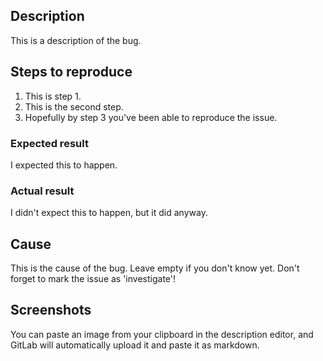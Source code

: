 ## Description

This is a description of the bug.

## Steps to reproduce

1. This is step 1.
2. This is the second step.
3. Hopefully by step 3 you've been able to reproduce the issue.

### Expected result

I expected this to happen.

### Actual result

I didn't expect this to happen, but it did anyway.

## Cause

This is the cause of the bug. Leave empty if you don't know yet. Don't forget to mark the issue as 'investigate'!

## Screenshots

You can paste an image from your clipboard in the description editor, and GitLab will automatically upload it and paste it as markdown.